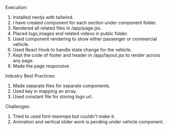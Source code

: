 Execution:
1. Installed nextjs with tailwind.
2. I have created component for each section under component folder.
3. Rendered all related files in /app/page.jsx.
4. Placed logo,images and related videos in public folder.
5. Used component rendering to show either passenger or commercial vehicle.
6. Used React Hook to handle state change for the vehicle.
7. Kept the code of footer and header in /app/layout.jsx to render across any page.
8. Made the page responsive

Industry Best Practices:
1. Made separate files for separate components.
2. Used key in mapping an array.
3. Used constant file for storing logo url.


Challenges:
1. Tried to used font-manrope but couldn't make it.
2. Animation and vertical slider work is pending under vehicle component.